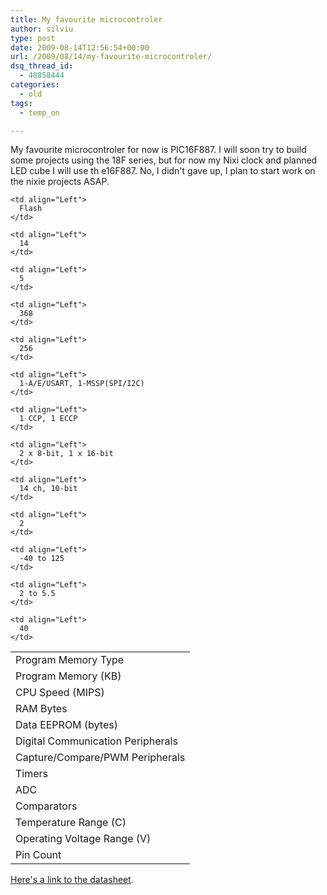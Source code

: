 ```yaml
---
title: My favourite microcontroler
author: silviu
type: post
date: 2009-08-14T12:56:54+00:00
url: /2009/08/14/my-favourite-microcontroler/
dsq_thread_id:
  - 48858444
categories:
  - old
tags:
  - temp_on

---
```

My favourite microcontroler for now is PIC16F887. I will soon try to build some projects using the 18F series, but for now my Nixi clock and planned LED cube I will use th e16F887. No, I didn't gave up, I plan to start work on the nixie projects ASAP.

<table id="tblParams" style="border-collapse: collapse" border="0" cellspacing="0" cellpadding="1">
  <tr class="GridItem" align="Center">
    <td align="Left">
      Program Memory Type
    </td>
  
    <td align="Left">
      Flash
    </td>
  </tr>

  <tr class="GridAltItem" align="Center">
    <td align="Left">
      Program Memory (KB)
    </td>
  
    <td align="Left">
      14
    </td>
  </tr>

  <tr class="GridItem" align="Center">
    <td align="Left">
      CPU Speed (MIPS)
    </td>
  
    <td align="Left">
      5
    </td>
  </tr>

  <tr class="GridAltItem" align="Center">
    <td align="Left">
      RAM Bytes
    </td>
  
    <td align="Left">
      368
    </td>
  </tr>

  <tr class="GridItem" align="Center">
    <td align="Left">
      Data EEPROM (bytes)
    </td>
  
    <td align="Left">
      256
    </td>
  </tr>

  <tr class="GridAltItem" align="Center">
    <td align="Left">
      Digital Communication Peripherals
    </td>
  
    <td align="Left">
      1-A/E/USART, 1-MSSP(SPI/I2C)
    </td>
  </tr>

  <tr class="GridItem" align="Center">
    <td align="Left">
      Capture/Compare/PWM Peripherals
    </td>
  
    <td align="Left">
      1 CCP, 1 ECCP
    </td>
  </tr>

  <tr class="GridAltItem" align="Center">
    <td align="Left">
      Timers
    </td>
  
    <td align="Left">
      2 x 8-bit, 1 x 16-bit
    </td>
  </tr>

  <tr class="GridItem" align="Center">
    <td align="Left">
      ADC
    </td>
  
    <td align="Left">
      14 ch, 10-bit
    </td>
  </tr>

  <tr class="GridAltItem" align="Center">
    <td align="Left">
      Comparators
    </td>
  
    <td align="Left">
      2
    </td>
  </tr>

  <tr class="GridItem" align="Center">
    <td align="Left">
      Temperature Range (C)
    </td>
  
    <td align="Left">
      -40 to 125
    </td>
  </tr>

  <tr class="GridAltItem" align="Center">
    <td align="Left">
      Operating Voltage Range (V)
    </td>
  
    <td align="Left">
      2 to 5.5
    </td>
  </tr>

  <tr class="GridItem" align="Center">
    <td align="Left">
      Pin Count
    </td>
  
    <td align="Left">
      40
    </td>
  </tr>
</table>

<a href="http://ww1.microchip.com/downloads/en/DeviceDoc/41291F.pdf" target="_blank" rel="noopener">Here's a link to the datasheet</a>.

<div id="_mcePaste" style="overflow: hidden;width: 1px;height: 1px">
  <table id="tblParams" style="border-collapse: collapse" border="0" cellspacing="0" cellpadding="1">
    <tr class="GridItem" align="Center">
      <td align="Left">
        Program Memory Type
      </td>
    
      <td align="Left">
        Flash
      </td>
    </tr>
  
    <tr class="GridAltItem" align="Center">
      <td align="Left">
        Program Memory (KB)
      </td>
    
      <td align="Left">
        14
      </td>
    </tr>
  
    <tr class="GridItem" align="Center">
      <td align="Left">
        CPU Speed (MIPS)
      </td>
    
      <td align="Left">
        5
      </td>
    </tr>
  
    <tr class="GridAltItem" align="Center">
      <td align="Left">
        RAM Bytes
      </td>
    
      <td align="Left">
        368
      </td>
    </tr>
  
    <tr class="GridItem" align="Center">
      <td align="Left">
        Data EEPROM (bytes)
      </td>
    
      <td align="Left">
        256
      </td>
    </tr>
  
    <tr class="GridAltItem" align="Center">
      <td align="Left">
        Digital Communication Peripherals
      </td>
    
      <td align="Left">
        1-A/E/USART, 1-MSSP(SPI/I2C)
      </td>
    </tr>
  
    <tr class="GridItem" align="Center">
      <td align="Left">
        Capture/Compare/PWM Peripherals
      </td>
    
      <td align="Left">
        1 CCP, 1 ECCP
      </td>
    </tr>
  
    <tr class="GridAltItem" align="Center">
      <td align="Left">
        Timers
      </td>
    
      <td align="Left">
        2 x 8-bit, 1 x 16-bit
      </td>
    </tr>
  
    <tr class="GridItem" align="Center">
      <td align="Left">
        ADC
      </td>
    
      <td align="Left">
        14 ch, 10-bit
      </td>
    </tr>
  
    <tr class="GridAltItem" align="Center">
      <td align="Left">
        Comparators
      </td>
    
      <td align="Left">
        2
      </td>
    </tr>
  
    <tr class="GridItem" align="Center">
      <td align="Left">
        Temperature Range (C)
      </td>
    
      <td align="Left">
        -40 to 125
      </td>
    </tr>
  
    <tr class="GridAltItem" align="Center">
      <td align="Left">
        Operating Voltage Range (V)
      </td>
    
      <td align="Left">
        2 to 5.5
      </td>
    </tr>
  
    <tr class="GridItem" align="Center">
      <td align="Left">
        Pin Count
      </td>
    
      <td align="Left">
        40
      </td>
    </tr>
  </table>
</div>